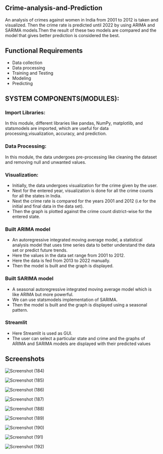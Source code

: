 ## Crime-analysis-and-Prediction
An analysis of crimes against women in India from 2001 to 2012 is taken and visualized. Then the crime rate is predicted until 2022 by using ARIMA and SARIMA models.Then the result of these two models are compared and the model that gives better prediction is considered the best.

## Functional Requirements
- Data collection
- Data processing
- Training and Testing
- Modeling
- Predicting

## SYSTEM COMPONENTS(MODULES):
### Import Libraries: 
In this module, different libraries like pandas, NumPy, matplotlib, and statsmodels are imported, which are useful for data processing,visualization, accuracy, and prediction.

### Data Processing:
In this module, the data undergoes pre-processing like cleaning the dataset and removing null and unwanted values.

### Visualization:
- Initially, the data undergoes visualization for the crime given by the user.
- Next for the entered year, visualization is done for all the crime counts for all the states in India.
- Next the crime rate is compared for the years 2001 and 2012 (i.e for the initial and final data in the data set).
- Then the graph is plotted against the crime count district-wise for the entered state.

### Built ARIMA model
- An autoregressive integrated moving average model, a statistical 
  analysis model that uses time series data to better understand the 
  data set or predict future trends.
- Here the values in the data set range from 2001 to 2012.
- Here the data is fed from 2013 to 2022 manually.
- Then the model is built and the graph is displayed.

### Built SARIMA model
- A seasonal autoregressive integrated moving average model which is like ARIMA but more powerful.
- We can use statsmodels implementation of SARIMA.
- Then the model is built and the graph is displayed using a seasonal pattern.

### Streamlit
- Here Streamlit is used as GUI.
- The user can select a particular state and crime and the graphs of  ARIMA and SARIMA models are displayed with their predicted values


## Screenshots

![Screenshot (184)](https://user-images.githubusercontent.com/86424600/208287595-79fc0d4e-62df-42c0-97ea-ff87abc57680.png)

![Screenshot (185)](https://user-images.githubusercontent.com/86424600/208287596-16177fea-21d9-4b76-9fbd-8e70cfd7b593.png)

![Screenshot (186)](https://user-images.githubusercontent.com/86424600/208287599-a4bd6cb5-7b1d-4e19-adb1-30b2376198be.png)

![Screenshot (187)](https://user-images.githubusercontent.com/86424600/208287602-9c3ccdeb-5fc0-4bc4-a1dd-dc16f27dfdb0.png)

![Screenshot (188)](https://user-images.githubusercontent.com/86424600/208287609-49453e63-2ce7-4b4b-80c7-5a064f1481d3.png)

![Screenshot (189)](https://user-images.githubusercontent.com/86424600/208287612-9e727b99-4c66-4b24-8e64-e0661bfaacae.png)

![Screenshot (190)](https://user-images.githubusercontent.com/86424600/208287615-5ac45e58-2ccf-426b-ac89-f6d1e206808c.png)

![Screenshot (191)](https://user-images.githubusercontent.com/86424600/208287619-c76d4651-909e-4559-a415-a6066966a873.png)

![Screenshot (192)](https://user-images.githubusercontent.com/86424600/208287626-d7558cba-472e-4492-b5a6-59523ac88114.png)


